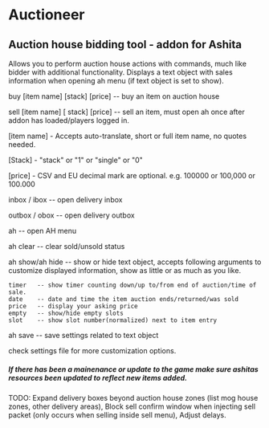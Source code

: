 Auctioneer
=============
Auction house bidding tool - addon for Ashita
-----------------------------------------------
Allows you to perform auction house actions with commands, much like bidder with additional functionality.
Displays a text object with sales information when opening ah menu (if text object is set to show).

buy [item name] [stack] [price] -- buy an item on auction house

sell [item name] [ stack] [price] -- sell an item, must open ah once after addon has loaded/players logged in.

[item name] - Accepts auto-translate, short or full item name, no quotes needed.

[Stack] - "stack" or "1" or "single" or "0"

[price] - CSV and EU decimal mark are optional. e.g. 100000 or 100,000 or 100.000

inbox / ibox	-- open delivery inbox

outbox / obox	-- open delivery outbox

ah		-- open AH menu

ah clear 	-- clear sold/unsold status

ah show/ah hide -- show or hide text object, accepts following arguments to customize displayed information, show as little or as much as you like.

	timer	-- show timer counting down/up to/from end of auction/time of sale.
	date	-- date and time the item auction ends/returned/was sold
	price	-- display your asking price
	empty	-- show/hide empty slots
	slot	-- show slot number(normalized) next to item entry

ah save -- save settings related to text object


check settings file for more customization options.

##### If there has been a mainenance or update to the game make sure ashitas resources been updated to reflect new items added.

TODO:	Expand delivery boxes beyond auction house zones (list mog house zones, other delivery areas),
	Block sell confirm window when injecting sell packet (only occurs when selling inside sell menu),
	Adjust delays.
